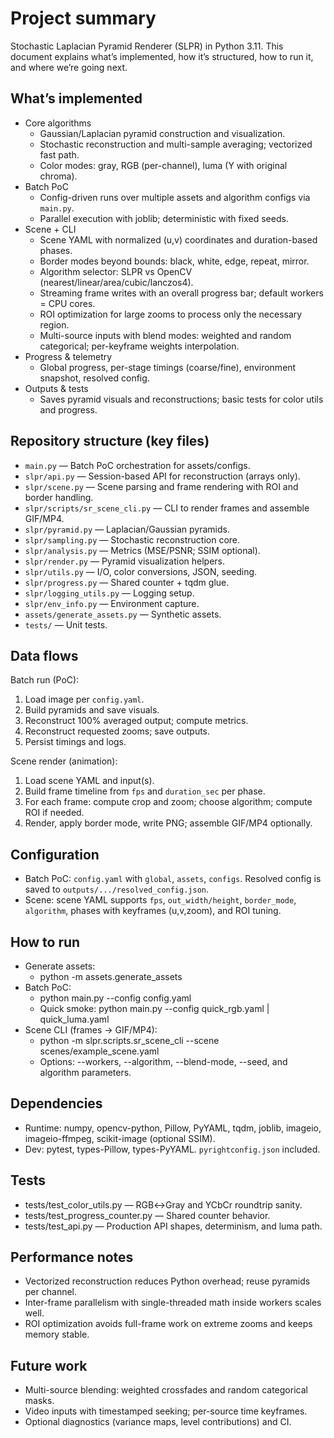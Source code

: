 # Project summary

Stochastic Laplacian Pyramid Renderer (SLPR) in Python 3.11. This document explains what’s implemented, how it’s structured, how to run it, and where we’re going next.

## What’s implemented
- Core algorithms
  - Gaussian/Laplacian pyramid construction and visualization.
  - Stochastic reconstruction and multi-sample averaging; vectorized fast path.
  - Color modes: gray, RGB (per-channel), luma (Y with original chroma).
- Batch PoC
  - Config-driven runs over multiple assets and algorithm configs via `main.py`.
  - Parallel execution with joblib; deterministic with fixed seeds.
- Scene + CLI
  - Scene YAML with normalized (u,v) coordinates and duration-based phases.
  - Border modes beyond bounds: black, white, edge, repeat, mirror.
  - Algorithm selector: SLPR vs OpenCV (nearest/linear/area/cubic/lanczos4).
  - Streaming frame writes with an overall progress bar; default workers = CPU cores.
  - ROI optimization for large zooms to process only the necessary region.
  - Multi-source inputs with blend modes: weighted and random categorical; per-keyframe weights interpolation.
- Progress & telemetry
  - Global progress, per-stage timings (coarse/fine), environment snapshot, resolved config.
- Outputs & tests
  - Saves pyramid visuals and reconstructions; basic tests for color utils and progress.

## Repository structure (key files)
- `main.py` — Batch PoC orchestration for assets/configs.
- `slpr/api.py` — Session-based API for reconstruction (arrays only).
- `slpr/scene.py` — Scene parsing and frame rendering with ROI and border handling.
- `slpr/scripts/sr_scene_cli.py` — CLI to render frames and assemble GIF/MP4.
- `slpr/pyramid.py` — Laplacian/Gaussian pyramids.
- `slpr/sampling.py` — Stochastic reconstruction core.
- `slpr/analysis.py` — Metrics (MSE/PSNR; SSIM optional).
- `slpr/render.py` — Pyramid visualization helpers.
- `slpr/utils.py` — I/O, color conversions, JSON, seeding.
- `slpr/progress.py` — Shared counter + tqdm glue.
- `slpr/logging_utils.py` — Logging setup.
- `slpr/env_info.py` — Environment capture.
- `assets/generate_assets.py` — Synthetic assets.
- `tests/` — Unit tests.

## Data flows
Batch run (PoC):
1) Load image per `config.yaml`.
2) Build pyramids and save visuals.
3) Reconstruct 100% averaged output; compute metrics.
4) Reconstruct requested zooms; save outputs.
5) Persist timings and logs.

Scene render (animation):
1) Load scene YAML and input(s).
2) Build frame timeline from `fps` and `duration_sec` per phase.
3) For each frame: compute crop and zoom; choose algorithm; compute ROI if needed.
4) Render, apply border mode, write PNG; assemble GIF/MP4 optionally.

## Configuration
- Batch PoC: `config.yaml` with `global`, `assets`, `configs`. Resolved config is saved to `outputs/.../resolved_config.json`.
- Scene: scene YAML supports `fps`, `out_width/height`, `border_mode`, `algorithm`, phases with keyframes (u,v,zoom), and ROI tuning.

## How to run
- Generate assets:
  - python -m assets.generate_assets
- Batch PoC:
  - python main.py --config config.yaml
  - Quick smoke: python main.py --config quick_rgb.yaml | quick_luma.yaml
- Scene CLI (frames → GIF/MP4):
  - python -m slpr.scripts.sr_scene_cli --scene scenes/example_scene.yaml
  - Options: --workers, --algorithm, --blend-mode, --seed, and algorithm parameters.

## Dependencies
- Runtime: numpy, opencv-python, Pillow, PyYAML, tqdm, joblib, imageio, imageio-ffmpeg, scikit-image (optional SSIM).
- Dev: pytest, types-Pillow, types-PyYAML. `pyrightconfig.json` included.

## Tests
- tests/test_color_utils.py — RGB↔Gray and YCbCr roundtrip sanity.
- tests/test_progress_counter.py — Shared counter behavior.
- tests/test_api.py — Production API shapes, determinism, and luma path.

## Performance notes
- Vectorized reconstruction reduces Python overhead; reuse pyramids per channel.
- Inter-frame parallelism with single-threaded math inside workers scales well.
- ROI optimization avoids full-frame work on extreme zooms and keeps memory stable.

## Future work
- Multi-source blending: weighted crossfades and random categorical masks.
- Video inputs with timestamped seeking; per-source time keyframes.
- Optional diagnostics (variance maps, level contributions) and CI.
